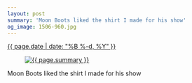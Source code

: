 ```yaml
---
layout: post
summary: 'Moon Boots liked the shirt I made for his show'
og_image: 1506-960.jpg
---
```


<p>
 <time>
  <a href="/1506">
   {{ page.date | date: "%B %-d, %Y" }}
  </a>
 </time>
 <a href="/1506">
  <figure data-taken="10/26/2021">
   <img alt="{{ page.summary }}" sizes="(min-width: 700px) 50vw, calc(100vw - 2rem)" src="{{ site.assets_url }}/1506-480.jpg" srcset="{{ site.assets_url }}/1506-240.jpg 240w, {{ site.assets_url }}/1506-480.jpg 480w, {{ site.assets_url }}/1506-720.jpg 720w, {{ site.assets_url }}/1506-960.jpg 960w"/>
  </figure>
 </a>
 <span>
  Moon Boots liked the shirt I made for his show
 </span>
</p>
